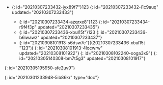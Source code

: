 - {: id="20210307233432-jyx89f7"}123
  {: id="20210307233432-i1c9auq" updated="20210307233433"}

  - {: id="20210307233434-azqrxe8"}123
    {: id="20210307233434-r9f4f3p" updated="20210307233435"}
  - {: id="20210307233436-xbul15t"}123
    {: id="20210307233436-b6iwawz" updated="20210307233437"}
  - {: id="20210308101913-s6dsw7e"}((20210307233436-xbul15t "123"))
    {: id="20210308101913-4locwrw" updated="20210308101922"}
  {: id="20210308102240-ooga3x9"}
{: id="20210305140308-bm7t5g3" updated="20210308101917"}

{: id="20210305195950-sfe2uv9"}


{: id="20210301233948-5ib86kr" type="doc"}
